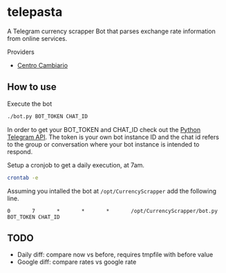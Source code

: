 # telepasta

A Telegram currency scrapper Bot that parses exchange rate information from online services.

Providers

- [Centro Cambiario](https://www.efectivodivisas.com.mx)

## How to use

Execute the bot

```bash
./bot.py BOT_TOKEN CHAT_ID
```

In order to get your BOT_TOKEN and CHAT_ID check out the [Python Telegram API](https://github.com/python-telegram-bot/python-telegram-bot/wiki/Introduction-to-the-API). The token is your own bot instance ID and the chat id refers to the group or conversation where your bot instance is intended to respond.

Setup a cronjob to get a daily execution, at 7am.

```bash
crontab -e
```

Assuming you intalled the bot at `/opt/CurrencyScrapper` add the following line.

```text
0       7       *       *       *       /opt/CurrencyScrapper/bot.py BOT_TOKEN CHAT_ID
```

## TODO

- Daily diff: compare now vs before, requires tmpfile with before value
- Google diff: compare rates vs google rate
